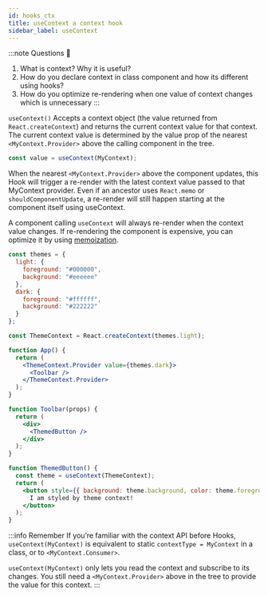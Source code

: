 ```yaml
---
id: hooks_ctx
title: useContext a context hook
sidebar_label: useContext
---
```


:::note Questions 🤔
1. What is context? Why it is useful?
2. How do you declare context in class component and how its different using hooks?
3. How do you optimize re-rendering when one value of context changes which is unnecessary 
:::

`useContext()` Accepts a context object (the value returned from `React.createContext`) and returns the current context value for that context. The current context value is determined by the value prop of the nearest `<MyContext.Provider>` above the calling component in the tree.

```jsx
const value = useContext(MyContext);
```

When the nearest `<MyContext.Provider>` above the component updates, this Hook will trigger a re-render with the latest context value passed to that MyContext provider. Even if an ancestor uses `React.memo` or `shouldComponentUpdate`, a re-render will still happen starting at the component itself using useContext.

A component calling `useContext` will always re-render when the context value changes. If re-rendering the component is expensive, you can optimize it by using [memoization](https://github.com/facebook/react/issues/15156#issuecomment-474590693).


```jsx
const themes = {
  light: {
    foreground: "#000000",
    background: "#eeeeee"
  },
  dark: {
    foreground: "#ffffff",
    background: "#222222"
  }
};

const ThemeContext = React.createContext(themes.light);

function App() {
  return (
    <ThemeContext.Provider value={themes.dark}>
      <Toolbar />
    </ThemeContext.Provider>
  );
}

function Toolbar(props) {
  return (
    <div>
      <ThemedButton />
    </div>
  );
}

function ThemedButton() {
  const theme = useContext(ThemeContext);
  return (
    <button style={{ background: theme.background, color: theme.foreground }}>
      I am styled by theme context!
    </button>
  );
}
```

:::info Remember
If you’re familiar with the context API before Hooks, `useContext(MyContext)` is equivalent to static `contextType = MyContext` in a class, or to `<MyContext.Consumer>`.

`useContext(MyContext)` only lets you read the context and subscribe to its changes. You still need a `<MyContext.Provider>` above in the tree to provide the value for this context.
:::

